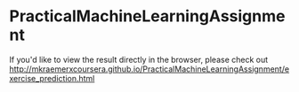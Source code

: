 # PracticalMachineLearningAssignment

If you'd like to view the result directly in the browser, please check out http://mkraemerxcoursera.github.io/PracticalMachineLearningAssignment/exercise_prediction.html